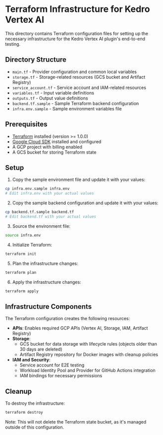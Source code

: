 # Terraform Infrastructure for Kedro Vertex AI

This directory contains Terraform configuration files for setting up the necessary infrastructure for the Kedro Vertex AI plugin's end-to-end testing.

## Directory Structure

- `main.tf` - Provider configuration and common local variables
- `storage.tf` - Storage-related resources (GCS bucket and Artifact Registry)
- `service_account.tf` - Service account and IAM-related resources
- `variables.tf` - Input variable definitions
- `outputs.tf` - Output value definitions
- `backend.tf.sample` - Sample Terraform backend configuration
- `infra.env.sample` - Sample environment variables file

## Prerequisites

- [Terraform](https://www.terraform.io/downloads.html) installed (version >= 1.0.0)
- [Google Cloud SDK](https://cloud.google.com/sdk/docs/install) installed and configured
- A GCP project with billing enabled
- A GCS bucket for storing Terraform state

## Setup

1. Copy the sample environment file and update it with your values:

```bash
cp infra.env.sample infra.env
# Edit infra.env with your actual values
```

2. Copy the sample backend configuration and update it with your values:

```bash
cp backend.tf.sample backend.tf
# Edit backend.tf with your actual values
```

3. Source the environment file:

```bash
source infra.env
```

4. Initialize Terraform:

```bash
terraform init
```

5. Plan the infrastructure changes:

```bash
terraform plan
```

6. Apply the infrastructure changes:

```bash
terraform apply
```

## Infrastructure Components

The Terraform configuration creates the following resources:

- **APIs**: Enables required GCP APIs (Vertex AI, Storage, IAM, Artifact Registry)
- **Storage**:
  - GCS bucket for data storage with lifecycle rules (objects older than 30 days are deleted)
  - Artifact Registry repository for Docker images with cleanup policies
- **IAM and Security**:
  - Service account for E2E testing
  - Workload Identity Pool and Provider for GitHub Actions integration
  - IAM bindings for necessary permissions

## Cleanup

To destroy the infrastructure:

```bash
terraform destroy
```

Note: This will not delete the Terraform state bucket, as it's managed outside of this configuration.

